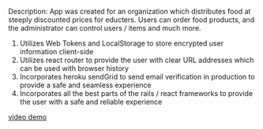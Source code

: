 


Description: App was created for an organization which distributes food at steeply discounted prices for educters.
Users can order food products, and the administrator can control users / items and much more.



<ol>
  <li>Utilizes Web Tokens and LocalStorage to store encrypted user information client-side</li>
  <li>Utilizes react router to provide the user with clear URL addresses which can be used with browser history</li>
  <li>Incorporates heroku sendGrid to send email verification in production to provide a safe and seamless experience</li>
  <li>Incorporates all the best parts of the rails / react frameworks to provide the user with a safe and reliable experience</li>
</ol>
      
      
   
<a href="https://www.youtube.com/watch?v=4QxMF4mLzVY">video demo</a>
